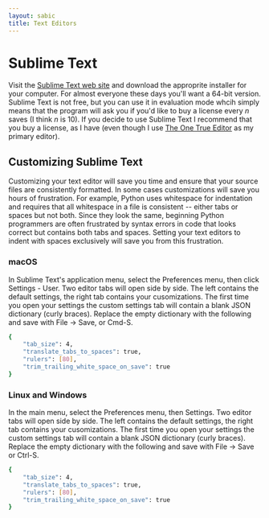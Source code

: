 ```yaml
---
layout: sabic
title: Text Editors
---
```


# Sublime Text

Visit the [Sublime Text web site](http://www.sublimetext.com/) and download the approprite installer for your computer. For almost everyone these days you'll want a 64-bit version. Sublime Text is not free, but you can use it in evaluation mode whcih simply means that the program will ask you if you'd like to buy a license every *n* saves (I think *n* is 10). If you decide to use Sublime Text I recommend that you buy a license, as I have (even though I use [The One True Editor](http://www.gnu.org/software/emacs/) as my primary editor).


## Customizing Sublime Text

Customizing your text editor will save you time and ensure that your source files are consistently formatted. In some cases customizations will save you hours of frustration. For example, Python uses whitespace for indentation and requires that all whitespace in a file is consistent -- either tabs or spaces but not both. Since they look the same, beginning Python programmers are often frustrated by syntax errors in code that looks correct but contains both tabs and spaces. Setting your text editors to indent with spaces exclusively will save you from this frustration.

### macOS

In Sublime Text's application menu, select the Preferences menu, then click Settings - User. Two editor tabs will open side by side. The left contains the default settings, the right tab contains your cusomizations. The first time you open your settings the custom settings tab will contain a blank JSON dictionary (curly braces). Replace the empty dictionary with the following and save with File -> Save, or Cmd-S.

```sh
{
    "tab_size": 4,
    "translate_tabs_to_spaces": true,
    "rulers": [80],
    "trim_trailing_white_space_on_save": true
}
```

### Linux and Windows

In the main menu, select the Preferences menu, then Settings. Two editor tabs will open side by side. The left contains the default settings, the right tab contains your cusomizations. The first time you open your settings the custom settings tab will contain a blank JSON dictionary (curly braces). Replace the empty dictionary with the following and save with File -> Save or Ctrl-S.

```sh
{
    "tab_size": 4,
    "translate_tabs_to_spaces": true,
    "rulers": [80],
    "trim_trailing_white_space_on_save": true
}
```
